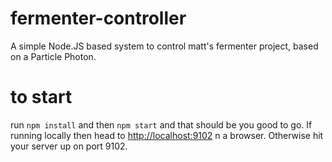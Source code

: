 # fermenter-controller
A simple Node.JS based system to control matt's fermenter project, based on a Particle Photon.

# to start
run `npm install` and then `npm start` and that should be you good to go. If running locally then head to [http://localhost:9102](http://localhost:9102)
n a browser. Otherwise hit your server up on port 9102.
